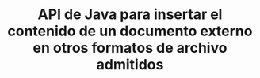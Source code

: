 ---
############################# Static ############################
layout: "auto-gen-gist"
draft: false
path: "es/assembly/java/document/docx"
otherformats: PDF HTML XPS TIFF MHTML TXT XAML EPUB SVG PS PCL XML OTT OXPS MD POT OTP DOC DOCM DOT DOTX DOTM RTF ODT OTT XLS XLT XLSX XLSM XLTX XLTM XLSB ODS PPT PPTX PPTM PPS PPSX PPSM  POTX POTM ODP EML EMLX MSG 

############################# Head ############################
head_title: "API de Java: agregar contenido de documentos externos a docx_formatos de archivo SUPERIORES"
head_description: "GroupDocs.Assembly Java API permite la inserción dinámica del contenido de documentos externos en varios formatos de archivo como PDF, DOCX, RTF, XLSX, CSV, PPTX, EML, MSG y más."

############################# Header ############################
title: "API de Java para insertar el contenido de un documento externo en otros formatos de archivo admitidos"
description: "GroupDocs.Assembly para Java proporciona funciones para insertar contenido de documentos externos en informes, correos electrónicos y varios formatos de archivo compatibles como PDF, DOC, DOCX, XLSX, CSV, PPTX, EML, MSG y más."

######################### Download Button #######################
button:
    enable: true

############################# About ############################
about:
    enable: true
    title: "¿Cómo insertar el contenido de un documento externo en otros formatos de archivo populares a través de Java?"
    content: |
       Un documento o archivo es una copia electrónica o una copia impresa que contiene información que el usuario puede recuperar en una etapa posterior. Según Wikipedia, un documento puede estar estructurado, como documentos tabulares, listas, formularios o tablas científicas, semiestructurado como un libro o un artículo de periódico, o no estructurado como una nota escrita a mano. GroupDocs.Assembly para Java es una API muy útil que permite a los desarrolladores de software crear potentes aplicaciones para la automatización de documentos y la generación de informes. Es totalmente compatible con la identificación y el trabajo con numerosos formatos de documentos, como PDF, Microsoft Word, hojas de cálculo de Excel, PowerPoint, HTML, correo electrónico de Outlook y muchos más. Admite numerosas funciones avanzadas para trabajar con informes, como la manipulación de elementos de plantilla, informes de listas, informes de gráficos, informes de tablas, etc. Además, la API también es totalmente compatible con varias funciones avanzadas relacionadas con la adición y modificación de contenido de documentos, como agregar contenido a una página de documento, insertar datos en celdas de hojas de cálculo, reemplazar contenido, agregar contenido a una diapositiva de presentación y mucho más. 

############################# content ############################
steps:
    enable: true
    block:
    - title_left: "Agregue contenido de archivo externo a un documento de Word a través de Java"
      content_left: |
       GroupDocs.Assembly Java API ayuda a los programadores de computadoras a manejar tareas de manipulación de documentos dentro de sus propias aplicaciones Java. Es totalmente compatible con el contenido del archivo de un documento externo para varios tipos de tipos de documentos. El siguiente ejemplo de código Java muestra cómo agregar el contenido de un archivo externo a un documento de procesamiento de Word con solo un par de líneas de código. 

      title_right: "Cómo insertar el contenido del documento en el archivo DOCX"
      content_right: |
        * Configuración de la plantilla del documento de origen
        * Configuración del informe del documento de destino
        * Crear una instancia de la clase [DocumentAssembler](https://apireference.groupdocs.com/assembly/java/com.groupdocs.assembly/DocumentAssembler)
        * Llame a [AssembleDocument](https://apireference.groupdocs.com/assembly/java/com.groupdocs.assembly/DocumentAssembler#assembleDocument-java.io.InputStream-java.io.OutputStream-com.groupdocs.assembly.LoadSaveOptions-com.groupdocs.assembly.DataSourceInfo...-) método para ensamblar el documento. es compatible
          * La secuencia desde la que leer un documento de plantilla.
          * La corriente para escribir un documento de resultados.
          * Especifica opciones adicionales para cargar y guardar documentos.
          * Proporciona información sobre los objetos de origen de datos que se utilizarán.

      gisthash: "abb65f9e514add59870865121ed3c526"
      gistfile: "insert_documents_to_word_processing.java"

    - title_left: "Agregar contenido de archivos externos a mensajes de correo electrónico a través de Java"
      content_left: |
       GroupDocs.Assembly Java API ha incluido funcionalidad para la inserción de contenido de documentos externos dinámicos en varios formatos de archivo de documentos populares y mensajes de correo electrónico. El siguiente código Java muestra cómo los programadores pueden agregar contenido de documentos externos a sus documentos de correo electrónico sin ninguna aplicación externa.

      title_right: "Cómo agregar el contenido del archivo al documento DOCX"
      content_right: |
        * Configuración de la plantilla del documento de origen
        * Configuración del informe del documento de destino
        * Crear una instancia de la clase [DocumentAssembler](https://apireference.groupdocs.com/assembly/java/com.groupdocs.assembly/DocumentAssembler)
        * Llame a [AssembleDocument](https://apireference.groupdocs.com/assembly/java/com.groupdocs.assembly/DocumentAssembler#assembleDocument-java.io.InputStream-java.io.OutputStream-com.groupdocs.assembly.LoadSaveOptions-com.groupdocs.assembly.DataSourceInfo...-) método para ensamblar el documento. es compatible
          * La secuencia desde la que leer un documento de plantilla.
          * La corriente para escribir un documento de resultados.
          * Especifica opciones adicionales para cargar y guardar documentos.
          * Proporciona información sobre los objetos de origen de datos que se utilizarán.

      gisthash: "b72d7608548993ffbe62f97c798ba021"
      gistfile: "Insert_dynamic_documents_to_emails.java"

    - title_left: "Requisitos del sistema"
      content_left: |
        Las API de GroupDocs.Assembly Java son compatibles con todas las principales plataformas y sistemas operativos. Puede generar documentos en Microsoft Word, Excel, PowerPoint, Outlook, OpenOffice y más de 50 formatos. Para obtener una guía completa de requisitos del sistema, visite [requisitos del sistema](https://docs.groupdocs.com/assembly/java/system-requirements/) Antes de ejecutar el código a continuación, asegúrese de tener los siguientes requisitos previos instalados en su sistema:
         * Sistemas Operativos: Microsoft Windows, Linux, Mac OS
         * Compatibilidad con versiones de Java: J2SE 7.0 (1.7), J2SE 8.0 (1.8) o superior
         * Obtenga la última versión de las API Java de GroupDocs.Assembly de [Maven](https://mvnrepository.com/artifact/com.groupdocs/groupdocs-assembly/)
        
      title_right: "Por qué usar GroupDocs.Assembly"
      content_right: |
        * Cree documentos personalizados a partir de plantillas.
        * Adjunte dinámicamente archivos adjuntos de correo electrónico.
        * No se requiere software adicional para crear y automatizar documentos.
        * Genera un documento de salida basado en la fuente de datos.
        * Insertar dinámicamente el contenido del documento en el informe
        * Aplicar fórmula durante el montaje de la hoja de cálculo.
        * Proporciona soporte para múltiples formatos de datos
        * Soporte de operaciones de datos secuenciales.

demos:
    enable: true
        

more_formats:
    enable: true


back_to_top:
    enable: true
---